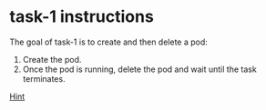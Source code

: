 # task-1 instructions

The goal of task-1 is to create and then delete a pod:

1. Create the pod.
2. Once the pod is running, delete the pod and wait until the task terminates.

[Hint](https://github.com/ux-studies/summer-2021/blob/main/studies/study-0/tasks/hints/task-1-hint.md)


